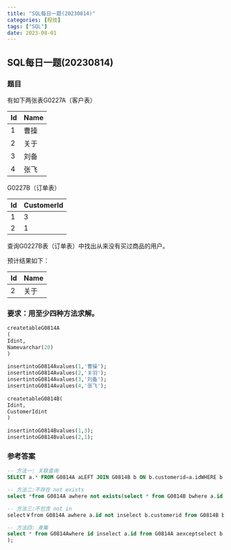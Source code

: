 ```yaml
---
title: "SQL每日一题(20230814)"
categories: [程技]
tags: ["SQL"]
date: 2023-08-01
---
```

## SQL每日一题(20230814)

### 题目

有如下两张表G0227A（客户表）

|Id|Name|
|---|---|
|1|曹操|
|2|关于|
|3|刘备|
|4|张飞|

G0227B（订单表）

|Id|CustomerId|
|---|---|
|1|3|
|2|1|

查询G0227B表（订单表）中找出从来没有买过商品的用户。

预计结果如下：

|Id|Name|
|---|---|
|2|关于|

### 要求：用至少四种方法求解。

```sql
createtableG0814A  
(  
Idint,  
Namevarchar(20)  
)  
  
insertintoG0814Avalues(1,'曹操');  
insertintoG0814Avalues(2,'关羽');  
insertintoG0814Avalues(3,'刘备');  
insertintoG0814Avalues(4,'张飞');  
  
createtableG0814B(  
Idint,  
CustomerIdint  
)  
  
insertintoG0814Bvalues(1,3);  
insertintoG0814Bvalues(2,1);
```

### 参考答案

```sql
-- 方法一: 关联查询
SELECT a.* FROM G0814A aLEFT JOIN G0814B b ON b.customerid=a.idWHERE b.customerid IS NULL;

-- 方法二:不存在 not exists
select *from G0814A awhere not exists(select * from G0814B bwhere a.id = b.customerid;

-- 方法三:不包含 not in
select￥from G0814A awhere a.id not inselect b.customerid from G0814B b);

-- 方法四: 差集
select * from G0814Awhere id inselect a.id from G0814A aexceptselect b.customerid from G0814B b
);
```